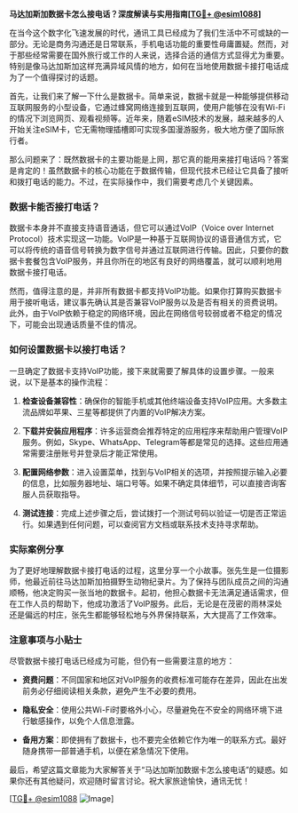 **马达加斯加数据卡怎么接电话？深度解读与实用指南[[TG💪+ @esim1088](https://t.me/s/esim1088)]**

在当今这个数字化飞速发展的时代，通讯工具已经成为了我们生活中不可或缺的一部分。无论是商务沟通还是日常联系，手机电话功能的重要性毋庸置疑。然而，对于那些经常需要在国外旅行或工作的人来说，选择合适的通信方式显得尤为重要。特别是像马达加斯加这样充满异域风情的地方，如何在当地使用数据卡接打电话成为了一个值得探讨的话题。

首先，让我们来了解一下什么是数据卡。简单来说，数据卡就是一种能够提供移动互联网服务的小型设备，它通过蜂窝网络连接到互联网，使用户能够在没有Wi-Fi的情况下浏览网页、观看视频等。近年来，随着eSIM技术的发展，越来越多的人开始关注eSIM卡，它无需物理插槽即可实现多国漫游服务，极大地方便了国际旅行者。

那么问题来了：既然数据卡的主要功能是上网，那它真的能用来接打电话吗？答案是肯定的！虽然数据卡的核心功能在于数据传输，但现代技术已经让它具备了接听和拨打电话的能力。不过，在实际操作中，我们需要考虑几个关键因素。

### 数据卡能否接打电话？

数据卡本身并不直接支持语音通话，但它可以通过VoIP（Voice over Internet Protocol）技术实现这一功能。VoIP是一种基于互联网协议的语音通信方式，它可以将传统的语音信号转换为数字信号并通过互联网进行传输。因此，只要你的数据卡套餐包含VoIP服务，并且你所在的地区有良好的网络覆盖，就可以顺利地用数据卡接打电话。

然而，值得注意的是，并非所有数据卡都支持VoIP功能。如果你打算购买数据卡用于接听电话，建议事先确认其是否兼容VoIP服务以及是否有相关的资费说明。此外，由于VoIP依赖于稳定的网络环境，因此在网络信号较弱或者不稳定的情况下，可能会出现通话质量不佳的情况。

### 如何设置数据卡以接打电话？

一旦确定了数据卡支持VoIP功能，接下来就需要了解具体的设置步骤。一般来说，以下是基本的操作流程：

1. **检查设备兼容性**：确保你的智能手机或其他终端设备支持VoIP应用。大多数主流品牌如苹果、三星等都提供了内置的VoIP解决方案。
   
2. **下载并安装应用程序**：许多运营商会推荐特定的应用程序来帮助用户管理VoIP服务。例如，Skype、WhatsApp、Telegram等都是常见的选择。这些应用通常需要注册账号并登录后才能正常使用。

3. **配置网络参数**：进入设置菜单，找到与VoIP相关的选项，并按照提示输入必要的信息，比如服务器地址、端口号等。如果不确定具体细节，可以直接咨询客服人员获取指导。

4. **测试连接**：完成上述步骤之后，尝试拨打一个测试号码以验证一切是否正常运行。如果遇到任何问题，可以查阅官方文档或联系技术支持寻求帮助。

### 实际案例分享

为了更好地理解数据卡接打电话的过程，这里分享一个小故事。张先生是一位摄影师，他最近前往马达加斯加拍摄野生动物纪录片。为了保持与团队成员之间的沟通顺畅，他决定购买一张当地的数据卡。起初，他担心数据卡无法满足通话需求，但在工作人员的帮助下，他成功激活了VoIP服务。此后，无论是在茂密的雨林深处还是偏远的村庄，张先生都能够轻松地与外界保持联系，大大提高了工作效率。

### 注意事项与小贴士

尽管数据卡接打电话已经成为可能，但仍有一些需要注意的地方：

- **资费问题**：不同国家和地区对VoIP服务的收费标准可能存在差异，因此在出发前务必仔细阅读相关条款，避免产生不必要的费用。
  
- **隐私安全**：使用公共Wi-Fi时要格外小心，尽量避免在不安全的网络环境下进行敏感操作，以免个人信息泄露。
  
- **备用方案**：即使拥有了数据卡，也不要完全依赖它作为唯一的联系方式。最好随身携带一部普通手机，以便在紧急情况下使用。

最后，希望这篇文章能为大家解答关于“马达加斯加数据卡怎么接电话”的疑惑。如果你还有其他疑问，欢迎随时留言讨论。祝大家旅途愉快，通讯无忧！

[[TG💪+ @esim1088](https://t.me/s/esim1088) ![Image](https://i.postimg.cc/4NQfJmqS/Snipaste-2025-05-13-00-14-12.png)]